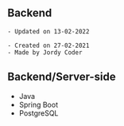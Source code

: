 ## Backend


```
- Updated on 13-02-2022

- Created on 27-02-2021
- Made by Jordy Coder
```


## Backend/Server-side
- Java
- Spring Boot
- PostgreSQL

